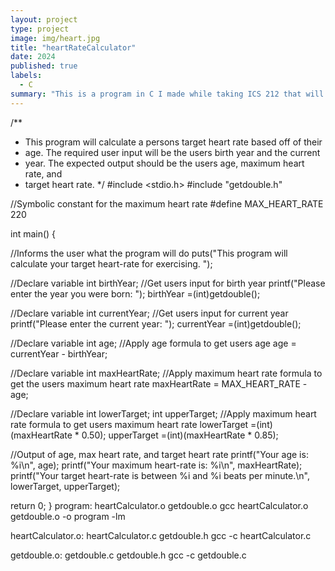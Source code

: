 ```yaml
---
layout: project
type: project
image: img/heart.jpg
title: "heartRateCalculator"
date: 2024
published: true
labels:
  - C
summary: "This is a program in C I made while taking ICS 212 that will calculate a persons target heart rate based off of their age."
---
```


/**
 * This program will calculate a persons target heart rate based off of their
 * age. The required user input will be the users birth year and the current 
 * year. The expected output should be the users age, maximum heart rate, and 
 * target heart rate.
 */
#include <stdio.h>
#include "getdouble.h"

//Symbolic constant for the maximum heart rate
#define MAX_HEART_RATE 220

int main() {

  //Informs the user what the program will do
  puts("This program will calculate your target heart-rate for exercising. ");

  //Declare variable
  int birthYear;
  //Get users input for birth year
  printf("Please enter the year you were born: ");
  birthYear =(int)getdouble();

  //Declare variable
  int currentYear;
  //Get users input for current year
  printf("Please enter the current year: ");
  currentYear =(int)getdouble();

  //Declare variable
  int age;
  //Apply age formula to get users age
  age = currentYear - birthYear;

  //Declare variable
  int maxHeartRate;
  //Apply maximum heart rate formula to get the users maximum heart rate
  maxHeartRate = MAX_HEART_RATE - age;

  //Declare variable
  int lowerTarget;
  int upperTarget;
  //Apply maximum heart rate formula to get users maximum heart rate
  lowerTarget =(int)(maxHeartRate * 0.50);
  upperTarget =(int)(maxHeartRate * 0.85);
  
  //Output of age, max heart rate, and target heart rate
  printf("Your age is: %i\n", age);
  printf("Your maximum heart-rate is: %i\n", maxHeartRate);
  printf("Your target heart-rate is between %i and %i beats per minute.\n", lowerTarget, upperTarget);

  return 0;
}
program: heartCalculator.o getdouble.o
	gcc heartCalculator.o getdouble.o -o program -lm

heartCalculator.o: heartCalculator.c getdouble.h
	gcc -c heartCalculator.c

getdouble.o: getdouble.c getdouble.h
	gcc -c getdouble.c

